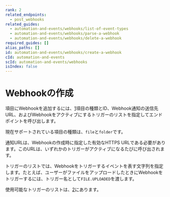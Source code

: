 ```yaml
---
rank: 2
related_endpoints:
  - post_webhooks
related_guides:
  - automation-and-events/webhooks/list-of-event-types
  - automation-and-events/webhooks/parse-a-webhook
  - automation-and-events/webhooks/delete-a-webhook
required_guides: []
alias_paths: []
id: automation-and-events/webhooks/create-a-webhook
cId: automation-and-events
scId: automation-and-events/webhooks
isIndex: false
---
```

# Webhookの作成

項目にWebhookを追加するには、[1][1]項目の種類とID、Webhook通知の送信先URL、およびWebhookをアクティブにするトリガーのリストを指定してエンドポイントを呼び出します。

<Samples id="post_webhooks">

</Samples>

現在サポートされている項目の種類は、`file`と`folder`です。

通知URLは、Webhookの作成時に指定した有効なHTTPS URLである必要があります。このURLは、いずれかのトリガーがアクティブになるたびに呼び出されます。

トリガーのリストでは、Webhookをトリガーするイベントを表す文字列を指定します。たとえば、ユーザーがファイルをアップロードしたときにWebhookをトリガーするには、トリガー名として`FILE.UPLOADED`を渡します。

使用可能なトリガーのリストは、[2][2]にあります。

[1]: ../../../reference/automation-and-events/#post-webhooks

[2]: ../../../reference/automation-and-events/#post_webhooks-triggers
